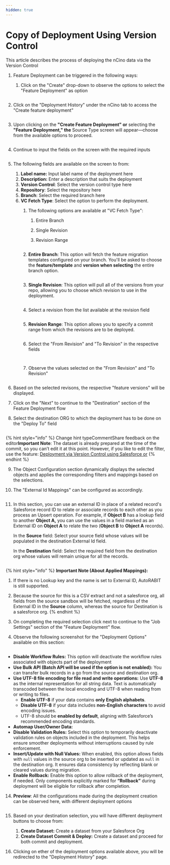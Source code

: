 ```yaml
---
hidden: true
---
```


# Copy of Deployment Using Version Control



This article describes the process of deploying the nCino data via the Version Control

1. Feature Deployment can be triggered in the following ways:
   1.  Click on the "Create" drop-down to observe the options to select the "Feature Deployment" as option

       <figure><img src="../../../../../.gitbook/assets/1 - Deployment From Version Control.png" alt=""><figcaption></figcaption></figure>
2.  Click on the "Deployment History" under the nCino tab to access the "Create feature deployment"



    <figure><img src="../../../../../.gitbook/assets/1.1 - Feature Deployment.png" alt=""><figcaption></figcaption></figure>
3.  Upon clicking on the **"Create Feature Deployment" or** selecting the **"Feature Deployment," the** Source Type screen will appear—choose from the available options to proceed.

    <figure><img src="../../../../../.gitbook/assets/2 - Deployment From Version Control.png" alt=""><figcaption></figcaption></figure>
4.  Continue to input the fields on the screen with the required inputs

    <figure><img src="../../../../../.gitbook/assets/3 - Deployment From Version Control.png" alt=""><figcaption></figcaption></figure>
5. The following fields are available on the screen to from:
   1. **Label name:** Input label name of the deployment here
   2. **Description:** Enter a description that suits the deployment
   3. **Version Control**: Select the version control type here
   4. **Repository**: Select the repository here
   5. **Branch**: Select the required branch here
   6. **VC Fetch Type**: Select the option to perform the deployment.&#x20;
      1. The following options are available at "VC Fetch Type":
         1. Entire Branch&#x20;
         2. Single Revision
         3.  Revision Range



             <figure><img src="../../../../../.gitbook/assets/4 - Deployment From Version Control.png" alt=""><figcaption></figcaption></figure>
      2.  **Entire Branch**: This option will fetch the feature migration templates configured on your branch. You'll be asked to choose the **feature/template** and **version when selecting** the entire branch option.

          <figure><img src="../../../../../.gitbook/assets/5 - Deployment From Version Control.png" alt=""><figcaption></figcaption></figure>
      3.  **Single Revision**: This option will pull all of the versions from your repo, allowing you to choose which revision to use in the deployment.

          <figure><img src="../../../../../.gitbook/assets/5.1 - Deployment From Version Control (1).png" alt=""><figcaption></figcaption></figure>
      4.  Select a revision from the list available at the revision field

          <figure><img src="../../../../../.gitbook/assets/5.1.1 - Deployment From Version Control (1).png" alt=""><figcaption></figcaption></figure>
      5.  **Revision Range**: This option allows you to specify a commit range from which the revisions are to be deployed.

          <figure><img src="../../../../../.gitbook/assets/5.2 - Deployment From Version Control.png" alt=""><figcaption></figcaption></figure>
      6.  Select the "From Revision" and "To Revision" in the respective fields

          <figure><img src="../../../../../.gitbook/assets/5.2.1 - Deployment From Version Control (1).png" alt=""><figcaption></figcaption></figure>

          <figure><img src="../../../../../.gitbook/assets/5.2.2 - Deployment From Version Control.png" alt=""><figcaption></figcaption></figure>
      7.  Observe the values selected on the "From Revision" and "To Revision"

          <figure><img src="../../../../../.gitbook/assets/5.2.3 - Deployment From Version Control.png" alt=""><figcaption></figcaption></figure>
6. Based on the selected revisons, the respective "feature versions" will be displayed.
7. Click on the "Next" to continue to the "Destination" section of the Feature Deployment flow
8.  Select the destination ORG to which the deployment has to be done on the "Deploy To" field

    <figure><img src="../../../../../.gitbook/assets/6 - Deployment From Version Control.png" alt=""><figcaption></figcaption></figure>

{% hint style="info" %}
Change hint typeCommentShare feedback on the editor**Important Note**: The dataset is already prepared at the time of the commit, so you can’t edit it at this point. However, if you like to edit the filter, use the feature: [Deployment via Version Control using Salesforce or](https://app.gitbook.com/o/vIHQCTOOUDcNoPic3AQi/s/9vAxMuDrkUkB4OXlH9CL/~/changes/2715/product-guides/arm/arm-features/ncino/feature-deployment/deployment-via-version-control-using-salesforce-org)
{% endhint %}

9. The Object Configuration section dynamically displays the selected objects and applies the corresponding filters and mappings based on the selections.
10. The "External Id Mappings" can be configured as accordingly.

    <figure><img src="../../../../../.gitbook/assets/6.0 - Deployment From Version Control (1).png" alt=""><figcaption></figcaption></figure>
11. In this section, you can use an external ID in place of a related record's Salesforce record ID to relate or associate records to each other as you process an Upsert operation. For example, if **Object B** has a lookup field to another **Object A,** you can use the values in a field marked as an External ID on **Object A** to relate the two (**Object B** to **Object A** records).

    In the **Source** field: Select your source field whose values will be populated in the destination External Id field.

    In the **Destination** field: Select the required field from the destination org whose values will remain unique for all the records.

    <figure><img src="../../../../../.gitbook/assets/6.1 - Deployment From Version Control.png" alt=""><figcaption></figcaption></figure>

{% hint style="info" %}
**Important Note (About Applied Mappings):**

1. If there is no Lookup key and the name is set to External ID, AutoRABIT is still supported.
2. Because the source for this is a CSV extract and not a salesforce org, all fields from the source sandbox will be fetched, regardless of the External ID in the **Source** column, whereas the source for Destination is a salesforce org.
{% endhint %}

12. On completing the required selection click next to continue to the "Job Settings" section of the "Feature Deployment" flow.
13. Observe the following screenshot for the "Deployment Options" available on this section:

    <figure><img src="../../../../../.gitbook/assets/7 - Deployment From Version Control.png" alt=""><figcaption></figcaption></figure>

* **Disable Workflow Rules:** This option will deactivate the workflow rules associated with objects part of the deployment
* **Use Bulk API (Batch API will be used if the option is not enabled):** You can transfer bulk records in a go from the source and destination org.
* **Use UTF-8 file encoding for file read and write operations:** Use **UTF-8** as the internal representation for all string data. Text is automatically transcoded between the local encoding and UTF-8 when reading from or writing to files.
  * **Enable UTF-8** if your data contains **only English alphabets**.
  * **Disable UTF-8** if your data includes **non-English characters** to avoid encoding issues.
  * UTF-8 should be **enabled by default**, aligning with Salesforce’s recommended encoding standards.
* **Automap User/Owner Data:**&#x20;
* **Disable Validation Rules:** Select this option to temporarily deactivate validation rules on objects included in the deployment. This helps ensure smoother deployments without interruptions caused by rule enforcement.
* **Insert/Update with Null Values:** When enabled, this option allows fields with `null` values in the source org to be inserted or updated as `null` in the destination org. It ensures data consistency by reflecting blank or cleared values during migration.
* **Enable Rollback:** Enable this option to allow rollback of the deployment, if needed. Only components explicitly marked for **“Rollback”** during deployment will be eligible for rollback after completion.

14. **Preview**: All the configurations made during the deployment creation can be observed here, with different deployment options

    <figure><img src="../../../../../.gitbook/assets/Screenshot 2025-05-09 at 8.52.09 PM.png" alt=""><figcaption></figcaption></figure>
15. Based on your destination selection, you will have different deployment buttons to choose from:
    1. **Create Dataset:** Create a dataset from your Salesforce Org
    2. **Create Dataset Commit & Deploy:** Create a dataset and proceed for both commit and deployment.
16. Clicking on ether of the deployment options available above, you will be redirected to the "Deployment History" page.

    <figure><img src="../../../../../.gitbook/assets/9 - Deployment From Version Control.png" alt=""><figcaption></figcaption></figure>







